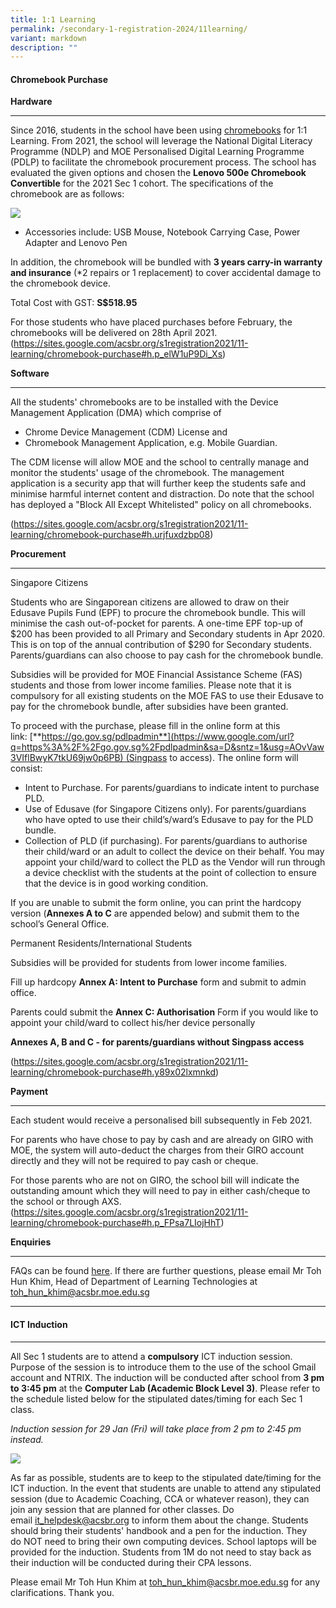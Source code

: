 ```yaml
---
title: 1:1 Learning
permalink: /secondary-1-registration-2024/11learning/
variant: markdown
description: ""
---
```

#### **Chromebook Purchase** #####

**Hardware**

----------------------------------------------------
Since 2016, students in the school have been using [chromebooks](https://www.google.com/chromebook/) for 1:1 Learning. From 2021, the school will leverage the National Digital Literacy Programme (NDLP) and MOE Personalised Digital Learning Programme (PDLP) to facilitate the chromebook procurement process. The school has evaluated the given options and chosen the **Lenovo 500e Chromebook Convertible** for the 2021 Sec 1 cohort. The specifications of the chromebook are as follows:

![](https://lh3.googleusercontent.com/6coCG5AjCRM4kxmWt-Wh2ZnzbowZ5Ak_9B8hoIhEvZSgmZn5OWCFXMfGF9XaA7vL4J0rTUGJOtt-TEmJJKo_Uf9AOUINPAh7ya39gSUiahBuqbiiyaJloT9dmdBMkOm2=w1280)

*   Accessories include: USB Mouse, Notebook Carrying Case, Power Adapter and Lenovo Pen
    

In addition, the chromebook will be bundled with **3 years carry-in warranty and insurance** (\*2 repairs or 1 replacement) to cover accidental damage to the chromebook device.

Total Cost with GST: **S$518.95**

For those students who have placed purchases before February, the chromebooks will be delivered on 28th April 2021.
(https://sites.google.com/acsbr.org/s1registration2021/11-learning/chromebook-purchase#h.p_elW1uP9Di_Xs)

**Software**


--------------------------------------------------------------------------------------------------------------------------

All the students' chromebooks are to be installed with the Device Management Application (DMA) which comprise of

*  Chrome Device Management (CDM) License and
*  Chromebook Management Application, e.g. Mobile Guardian.
    

The CDM license will allow MOE and the school to centrally manage and monitor the students' usage of the chromebook. The management application is a security app that will further keep the students safe and minimise harmful internet content and distraction. Do note that the school has deployed a "Block All Except Whitelisted" policy on all chromebooks.

(https://sites.google.com/acsbr.org/s1registration2021/11-learning/chromebook-purchase#h.urjfuxdzbp08)

**Procurement**


---------------------------------------------------------------------------------------------------------------------------

Singapore Citizens

Students who are Singaporean citizens are allowed to draw on their Edusave Pupils Fund (EPF) to procure the chromebook bundle. This will minimise the cash out-of-pocket for parents. A one-time EPF top-up of $200 has been provided to all Primary and Secondary students in Apr 2020. This is on top of the annual contribution of $290 for Secondary students. Parents/guardians can also choose to pay cash for the chromebook bundle.

Subsidies will be provided for MOE Financial Assistance Scheme (FAS) students and those from lower income families. Please note that it is compulsory for all existing students on the MOE FAS to use their Edusave to pay for the chromebook bundle, after subsidies have been granted.

To proceed with the purchase, please fill in the online form at this link: [**https://go.gov.sg/pdlpadmin**](https://www.google.com/url?q=https%3A%2F%2Fgo.gov.sg%2Fpdlpadmin&sa=D&sntz=1&usg=AOvVaw3VIflBwyK7tkU69jw0p6PB) (Singpass to access). The online form will consist:

*   Intent to Purchase. For parents/guardians to indicate intent to purchase PLD.
*   Use of Edusave (for Singapore Citizens only). For parents/guardians who have opted to use their child’s/ward’s Edusave to pay for the PLD bundle.
*   Collection of PLD (if purchasing). For parents/guardians to authorise their child/ward or an adult to collect the device on their behalf. You may appoint your child/ward to collect the PLD as the Vendor will run through a device checklist with the students at the point of collection to ensure that the device is in good working condition.
    

If you are unable to submit the form online, you can print the hardcopy version (**Annexes A to C** are appended below) and submit them to the school’s General Office.

  

Permanent Residents/International Students

Subsidies will be provided for students from lower income families.

Fill up hardcopy **Annex A: Intent to Purchase** form and submit to admin office.

Parents could submit the **Annex C: Authorisation** Form if you would like to appoint your child/ward to collect his/her device personally

**Annexes A, B and C - for parents/guardians without Singpass access**

(https://sites.google.com/acsbr.org/s1registration2021/11-learning/chromebook-purchase#h.y89x02lxmnkd)

**Payment**

-----------------------------------------------------------------------------------------------------------------------

Each student would receive a personalised bill subsequently in Feb 2021.

For parents who have chose to pay by cash and are already on GIRO with MOE, the system will auto-deduct the charges from their GIRO account directly and they will not be required to pay cash or cheque.

For those parents who are not on GIRO, the school bill will indicate the outstanding amount which they will need to pay in either cash/cheque to the school or through AXS.
(https://sites.google.com/acsbr.org/s1registration2021/11-learning/chromebook-purchase#h.p_FPsa7LIojHhT)

**Enquiries**


---------------------------------------------------------------------------------------------------------------------------

FAQs can be found [here](https://sites.google.com/acsbr.org/s1registration2021/11-learning/chromebook-faq). If there are further questions, please email Mr Toh Hun Khim, Head of Department of Learning Technologies at [toh\_hun\_khim@acsbr.moe.edu.sg](mailto:toh_hun_khim@acsbr.moe.edu.sg)

--------------------------------------------------------------------------------------------------------------------------------------

#### **ICT Induction** ####

--------------------------------------------------------------------------------------------------------------------------------------

All Sec 1 students are to attend a **compulsory** ICT induction session. Purpose of the session is to introduce them to the use of the school Gmail account and NTRIX. The induction will be conducted after school from **3 pm to 3:45 pm** at the **Computer Lab (Academic Block Level 3)**. Please refer to the schedule listed below for the stipulated dates/timing for each Sec 1 class.

_Induction session for 29 Jan (Fri) will take place from 2 pm to 2:45 pm instead._

![](https://lh3.googleusercontent.com/i7k7YmX3Eg8xc_1LHCcZ6G4Vy0Zl4BQqtXaXutkx-12E1USLQbyU6UnoBi0ns4qkgDrxp83U0E_hjTeGdVPQ9Dg1Yh4lS3y_9SU3cSyNaOyUq3ZbqqYLk9MePhQgECw3ww=w1280)

As far as possible, students are to keep to the stipulated date/timing for the ICT induction. In the event that students are unable to attend any stipulated session (due to Academic Coaching, CCA or whatever reason), they can join any session that are planned for other classes. Do email [it\_helpdesk@acsbr.org](mailto:it_helpdesk@acsbr.org) to inform them about the change. Students should bring their students' handbook and a pen for the induction. They do NOT need to bring their own computing devices. School laptops will be provided for the induction. Students from 1M do not need to stay back as their induction will be conducted during their CPA lessons.

Please email Mr Toh Hun Khim at [toh\_hun\_khim@acsbr.moe.edu.sg](mailto:toh_hun_khim@acsbr.moe.edu.sg) for any clarifications. Thank you.
